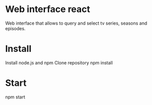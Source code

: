 # Web interface react
Web interface that allows to query and select tv series, seasons and
episodes.

# Install
Install node.js and npm
Clone repository
npm install

# Start
npm start
